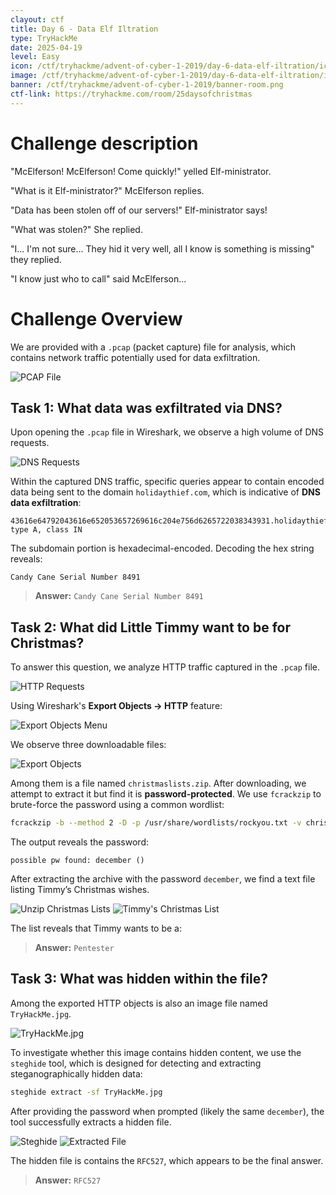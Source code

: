 ```yaml
---
clayout: ctf
title: Day 6 - Data Elf Iltration
type: TryHackMe
date: 2025-04-19
level: Easy
icon: /ctf/tryhackme/advent-of-cyber-1-2019/day-6-data-elf-iltration/icon-room.png
image: /ctf/tryhackme/advent-of-cyber-1-2019/day-6-data-elf-iltration/icon-room.png
banner: /ctf/tryhackme/advent-of-cyber-1-2019/banner-room.png
ctf-link: https://tryhackme.com/room/25daysofchristmas
---
```


# Challenge description

"McElferson! McElferson! Come quickly!" yelled Elf-ministrator.

"What is it Elf-ministrator?" McElferson replies.

"Data has been stolen off of our servers!" Elf-ministrator says!

"What was stolen?" She replied.

"I... I'm not sure... They hid it very well, all I know is something is missing" they replied.

"I know just who to call" said McElferson...

# Challenge Overview

We are provided with a `.pcap` (packet capture) file for analysis, which contains network traffic potentially used for data exfiltration.

![PCAP File](/ctf/tryhackme/advent-of-cyber-1-2019/day-6-data-elf-iltration/pcap-file.png)

## Task 1: What data was exfiltrated via DNS?

Upon opening the `.pcap` file in Wireshark, we observe a high volume of DNS requests.

![DNS Requests](/ctf/tryhackme/advent-of-cyber-1-2019/day-6-data-elf-iltration/dns-requests.png)

Within the captured DNS traffic, specific queries appear to contain encoded data being sent to the domain `holidaythief.com`, which is indicative of **DNS data exfiltration**:

```text
43616e64792043616e652053657269616c204e756d6265722038343931.holidaythief.com: type A, class IN
```

The subdomain portion is hexadecimal-encoded. Decoding the hex string reveals:

```text
Candy Cane Serial Number 8491
```

> **Answer:** `Candy Cane Serial Number 8491`

## Task 2: What did Little Timmy want to be for Christmas?

To answer this question, we analyze HTTP traffic captured in the `.pcap` file.

![HTTP Requests](/ctf/tryhackme/advent-of-cyber-1-2019/day-6-data-elf-iltration/http-requests.png)

Using Wireshark's **Export Objects → HTTP** feature:

![Export Objects Menu](/ctf/tryhackme/advent-of-cyber-1-2019/day-6-data-elf-iltration/export-objects-menu.png)

We observe three downloadable files:

![Export Objects](/ctf/tryhackme/advent-of-cyber-1-2019/day-6-data-elf-iltration/export-objects.png)

Among them is a file named `christmaslists.zip`. After downloading, we attempt to extract it but find it is **password-protected**. We use `fcrackzip` to brute-force the password using a common wordlist:

```bash
fcrackzip -b --method 2 -D -p /usr/share/wordlists/rockyou.txt -v christmaslists.zip
```

The output reveals the password:

```text
possible pw found: december ()
```

After extracting the archive with the password `december`, we find a text file listing Timmy’s Christmas wishes.

![Unzip Christmas Lists](/ctf/tryhackme/advent-of-cyber-1-2019/day-6-data-elf-iltration/unzip-christmas-lists.png)
![Timmy's Christmas List](/ctf/tryhackme/advent-of-cyber-1-2019/day-6-data-elf-iltration/timmy-christmas-list.png)

The list reveals that Timmy wants to be a:

> **Answer:** `Pentester`

## Task 3: What was hidden within the file?

Among the exported HTTP objects is also an image file named `TryHackMe.jpg`.

![TryHackMe.jpg](/ctf/tryhackme/advent-of-cyber-1-2019/day-6-data-elf-iltration/tryhackme-jpg.jpg)

To investigate whether this image contains hidden content, we use the `steghide` tool, which is designed for detecting and extracting steganographically hidden data:

```bash
steghide extract -sf TryHackMe.jpg
```

After providing the password when prompted (likely the same `december`), the tool successfully extracts a hidden file.

![Steghide](/ctf/tryhackme/advent-of-cyber-1-2019/day-6-data-elf-iltration/steghide.png)
![Extracted File](/ctf/tryhackme/advent-of-cyber-1-2019/day-6-data-elf-iltration/extracted-file.png)

The hidden file is contains the `RFC527`, which appears to be the final answer.

> **Answer:** `RFC527`
